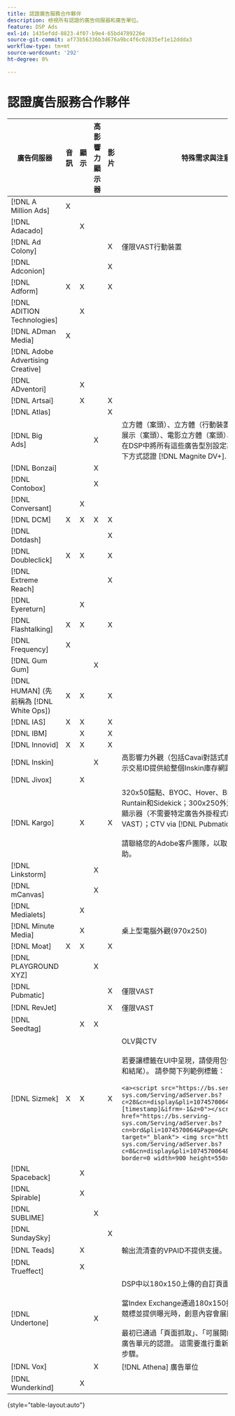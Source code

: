 ```yaml
---
title: 認證廣告服務合作夥伴
description: 檢視所有認證的廣告伺服器和廣告單位。
feature: DSP Ads
exl-id: 1435efdd-8823-4f07-b9e4-65bd4789226e
source-git-commit: af73b56336b3d676a9bc4f6c02835ef1e12ddda3
workflow-type: tm+mt
source-wordcount: '292'
ht-degree: 0%

---
```


# 認證廣告服務合作夥伴

| 廣告伺服器 | 音訊 | 顯示 | 高影響力顯示器 | 影片 | 特殊需求與注意事項 |
| --- | --- | --- | --- | --- | --- |
| [!DNL A Million Ads] | X | | | | |
| [!DNL Adacado] | | X | | | |
| [!DNL Ad Colony] | | | | X | 僅限VAST行動裝置 |
| [!DNL Adconion] | | | | X | |
| [!DNL Adform] | X | X | | X | |
| [!DNL ADITION Technologies] | | X | | | |
| [!DNL ADman Media] | X | | | | |
| [!DNL Adobe Advertising Creative] | | | | | |
| [!DNL ADventori] | | X | | | |
| [!DNL Artsai] | | X | | X | |
| [!DNL Atlas] | | | | X | |
| [!DNL Big Ads] | | | X | | 立方體（案頭）、立方體（行動裝置）、卡片（案頭）、大型展示（案頭）、電影立方體（案頭）、Cinematics （案頭）。 在DSP中將所有這些廣告型別設定為300x250。 僅透過以下方式認證 [!DNL Magnite DV+]. |
| [!DNL Bonzai] | | | X | | |
| [!DNL Contobox] | | | X | | |
| [!DNL Conversant] | | X | | | |
| [!DNL DCM] | X | X | X | X | |
| [!DNL Dotdash] | | | | X | |
| [!DNL Doubleclick] | X | X | | X | |
| [!DNL Extreme Reach] | | | | X | |
| [!DNL Eyereturn] | | X | | | |
| [!DNL Flashtalking] | X | X | | X | |
| [!DNL Frequency] | X | | | | |
| [!DNL Gum Gum] | | | X | | |
| [!DNL HUMAN] (先前稱為 [!DNL White Ops]) | X | X | | X | |
| [!DNL IAS] | X | X | | X | |
| [!DNL IBM] | | X | | X | |
| [!DNL Innovid] | X | X | | X | |
| [!DNL Inskin] | | | X | | 高影響力外觀（包括Cavai對話式廣告）必須以180x150顯示交易ID提供給整個Inskin庫存網路。 |
| [!DNL Jivox] | | X | | | |
| [!DNL Kargo] | | X | | X | 320x50錨點、BYOC、Hover、Breakout、Breakaway、Runtain和Sidekick；300x250外流、高海拔；標準桌上型顯示器（不需要特定廣告外掛程式ID）；視訊錨點（僅限VAST）；CTV via [!DNL Pubmatic]</br></br>請聯絡您的Adobe客戶團隊，以取得設定廣告單位的協助。 |
| [!DNL Linkstorm] | | | X | | |
| [!DNL mCanvas] | | | X | | |
| [!DNL Medialets] | | X | | | |
| [!DNL Minute Media] | | X | | | 桌上型電腦外觀(970x250) |
| [!DNL Moat] | X | X | | X | |
| [!DNL PLAYGROUND XYZ] | | | X | | |
| [!DNL Pubmatic] | | | | X | 僅限VAST |
| [!DNL RevJet] | | | | X | 僅限VAST |
| [!DNL Seedtag] | | X | X | | |
| [!DNL Sizmek] | X | X | | X | OLV與CTV</br></br>若要讓標籤在UI中呈現，請使用包住標籤 `<a>` 標籤（在開頭和結尾）。 請參閱下列範例標籤：</br></br>`<a><script src="https://bs.serving-sys.com/Serving/adServer.bs?c=28&cn=display&pli=1074570064&w=900&h=550&ord=[timestamp]&ifrm=-1&z=0"></script> <noscript> <a href="https://bs.serving-sys.com/Serving/adServer.bs?cn=brd&pli=1074570064&Page=&Pos=-602368150" target="_blank"> <img src="https://bs.serving-sys.com/Serving/adServer.bs?c=8&cn=display&pli=1074570064&Page=&Pos=-602368150" border=0 width=900 height=550></a> </noscript><a>` |
| [!DNL Spaceback] | | X | | | |
| [!DNL Spirable] | | X | | | |
| [!DNL SUBLIME] | | | X | | |
| [!DNL SundaySky] | | | | X | |
| [!DNL Teads] | | X | | | 輸出流清查的VPAID不提供支援。 |
| [!DNL Trueffect] | | X | | | |
| [!DNL Undertone] | | | X | | DSP中以180x150上傳的自訂頁面擷取器廣告單位</br></br>當Index Exchange通過180x150拍賣並在拍賣上進行DSP競標並提供曝光時，創意內容會展開為全頁顯示廣告。</br></br>最初已通過「頁面抓取」、「可展開的粘著」和「熒幕位移」廣告單元的認證。 這需要進行重新認證，並針對流程標示步驟。 |
| [!DNL Vox] | | | X | | [!DNL Athena] 廣告單位 |
| [!DNL Wunderkind] | | X | | | |

{style="table-layout:auto"}
